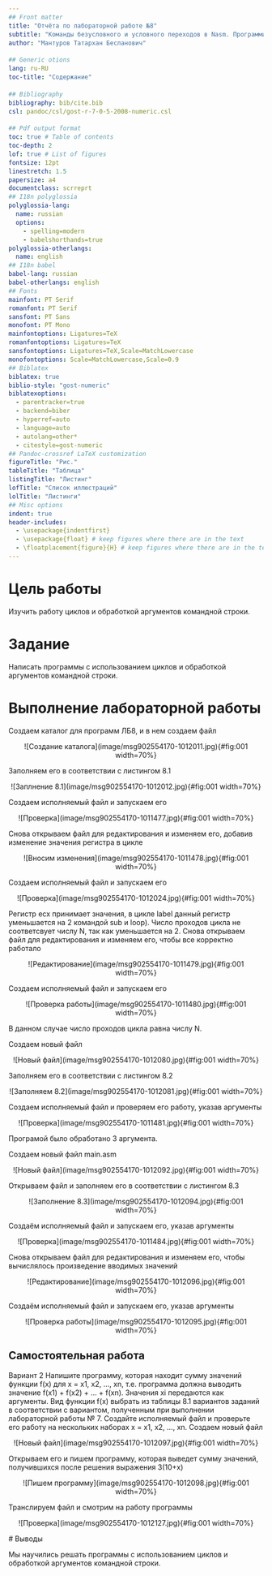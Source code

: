 ```yaml
---
## Front matter
title: "Отчёта по лабораторной работе №8"
subtitle: "Команды безусловного и условного переходов в Nasm. Программирование ветвлений."
author: "Мантуров Татархан Бесланович"

## Generic otions
lang: ru-RU
toc-title: "Содержание"

## Bibliography
bibliography: bib/cite.bib
csl: pandoc/csl/gost-r-7-0-5-2008-numeric.csl

## Pdf output format
toc: true # Table of contents
toc-depth: 2
lof: true # List of figures
fontsize: 12pt
linestretch: 1.5
papersize: a4
documentclass: scrreprt
## I18n polyglossia
polyglossia-lang:
  name: russian
  options:
	- spelling=modern
	- babelshorthands=true
polyglossia-otherlangs:
  name: english
## I18n babel
babel-lang: russian
babel-otherlangs: english
## Fonts
mainfont: PT Serif
romanfont: PT Serif
sansfont: PT Sans
monofont: PT Mono
mainfontoptions: Ligatures=TeX
romanfontoptions: Ligatures=TeX
sansfontoptions: Ligatures=TeX,Scale=MatchLowercase
monofontoptions: Scale=MatchLowercase,Scale=0.9
## Biblatex
biblatex: true
biblio-style: "gost-numeric"
biblatexoptions:
  - parentracker=true
  - backend=biber
  - hyperref=auto
  - language=auto
  - autolang=other*
  - citestyle=gost-numeric
## Pandoc-crossref LaTeX customization
figureTitle: "Рис."
tableTitle: "Таблица"
listingTitle: "Листинг"
lofTitle: "Список иллюстраций"
lolTitle: "Листинги"
## Misc options
indent: true
header-includes:
  - \usepackage{indentfirst}
  - \usepackage{float} # keep figures where there are in the text
  - \floatplacement{figure}{H} # keep figures where there are in the text
---
```


# Цель работы

Изучить работу циклов и обработкой аргументов командной строки.

# Задание

Написать программы с использованием циклов и обработкой аргументов командной строки.

# Выполнение лабораторной работы

Создаем каталог для программ ЛБ8, и в нем создаем файл
<p align="center">![Создание каталога](image/msg902554170-1012011.jpg){#fig:001 width=70%}</p>

Заполняем его в соответствии с листингом 8.1
<p align="center">![Заплнение 8.1](image/msg902554170-1012012.jpg){#fig:001 width=70%}</p>
Создаем исполняемый файл и запускаем его
<p align="center">![Проверка](image/msg902554170-1011477.jpg){#fig:001 width=70%}</p>

Снова открываем файл для редактирования и изменяем его, добавив изменение значения регистра в цикле
<p align="center">![Вносим изменения](image/msg902554170-1011478.jpg){#fig:001 width=70%}</p>

Создаем исполняемый файл и запускаем его
<p align="center">![Проверка](image/msg902554170-1012024.jpg){#fig:001 width=70%}</p>
Регистр ecx принимает значения, в цикле label данный регистр уменьшается на 2 командой sub и loop).
Число проходов цикла не соответсвует числу N, так как уменьшается на 2.
Снова открываем файл для редактирования и изменяем его, чтобы все корректно работало
<p align="center">![Редактирование](image/msg902554170-1011479.jpg){#fig:001 width=70%}</p>

Создаем исполняемый файл и запускаем его
<p align="center">![Проверка работы](image/msg902554170-1011480.jpg){#fig:001 width=70%}</p>
В данном случае число проходов цикла равна числу N.

Создаем новый файл
<p align="center">![Новый файл](image/msg902554170-1012080.jpg){#fig:001 width=70%}</p>

Заполняем его в соответствии с листингом 8.2
<p align="center">![Заполняем 8.2](image/msg902554170-1012081.jpg){#fig:001 width=70%}</p>
Создаем исполняемый файл и проверяем его работу, указав аргументы
<p align="center">![Проверка](image/msg902554170-1011481.jpg){#fig:001 width=70%}</p>
Програмой было обработано 3 аргумента.

Создаем новый файл main.asm
<p align="center">![Новый файл](image/msg902554170-1012092.jpg){#fig:001 width=70%}</p>

Открываем файл и заполняем его в соответствии с листингом 8.3
<p align="center">![Заполнение 8.3](image/msg902554170-1012094.jpg){#fig:001 width=70%}</p>

Создаём исполняемый файл и запускаем его, указав аргументы
<p align="center">![Проверка](image/msg902554170-1011484.jpg){#fig:001 width=70%}</p>

Снова открываем файл для редактирования и изменяем его, чтобы вычислялось произведение вводимых значений
<p align="center">![Редактирование](image/msg902554170-1012096.jpg){#fig:001 width=70%}</p>

Создаём исполняемый файл и запускаем его, указав аргументы
<p align="center">![Проверка работы](image/msg902554170-1012095.jpg){#fig:001 width=70%}</p>

## Самостоятельная работа
Вариант 2
Напишите программу, которая находит сумму значений функции f(x) для x = x1, x2, …, xn, т.е. программа должна выводить значение f(x1) + f(x2) + … + f(xn). Значения xi передаются как аргументы. Вид функции f(x) выбрать из таблицы 8.1 вариантов заданий в соответствии с вариантом, полученным при выполнении лабораторной работы № 7. Создайте исполняемый файл и проверьте его работу на нескольких наборах x = x1, x2, …, xn.
Создаем новый файл
<p align="center">![Новый файл](image/msg902554170-1012097.jpg){#fig:001 width=70%}</p>
Открываем его и пишем программу, которая выведет сумму значений, получившихся после решения выражения 3(10+x)
<p align="center">![Пишем программу](image/msg902554170-1012098.jpg){#fig:001 width=70%}</p>
Транслируем файл и смотрим на работу программы
<p align="center">![Проверка](image/msg902554170-1012127.jpg){#fig:001 width=70%}</p>
# Выводы

Мы научились решать программы с использованием циклов и обработкой аргументов командной строки.

